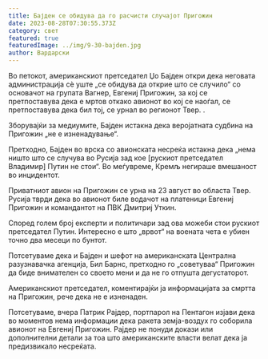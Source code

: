 ```yaml
---
title: Бајден се обидува да го расчисти случајот Пригожин
date: 2023-08-28T07:30:55.373Z
category: свет
featured: true
featuredImage: ../img/9-30-bajden.jpg
author: Вардарски
---
```

Во петокот, американскиот претседател Џо Бајден откри дека неговата администрација сè уште „се обидува да открие што се случило“ со основачот на групата Вагнер, Евгениј Пригожин, за кој се претпоставува дека е мртов откако авионот во кој се наоѓал, се претпоставува дека бил тој, се урнал во регионот Твер. .

Зборувајќи за медиумите, Бајден истакна дека веројатната судбина на Пригожин „не е изненадување“.

Претходно, Бајден во врска со авионската несреќа истакна дека „нема ништо што се случува во Русија зад кое \[рускиот претседател Владимир] Путин не стои“. Во меѓувреме, Кремљ негираше вмешаност во инцидентот.

Приватниот авион на Пригожин се урна на 23 август во областа Твер. Русија тврди дека во авионот биле водачот на платеници Евгениј Пригожин и командантот на ПВК Дмитриј Уткин.

Според голем број експерти и политичари зад ова можеби стои рускиот претседател Путин. Интересно е што „врвот“ на воената чета е убиен точно два месеци по бунтот.

Потсетуваме дека и Бајден и шефот на американската Централна разузнавачка агенција, Бил Барнс, претходно го „советуваа“ Пригожин да биде внимателен со своето мени и да не го отпушта дегустаторот.

Американскиот претседател, коментирајќи ја информацијата за смртта на Пригожин, рече дека не е изненаден.

Потсетуваме, вчера Патрик Рајдер, портпарол на Пентагон изјави дека во моментов нема информации дека ракета земја-воздух го соборила авионот на Евгениј Пригожин. Рајдер не понуди докази или дополнителни детали за тоа што американските власти велат дека ја предизвикало несреќата.
